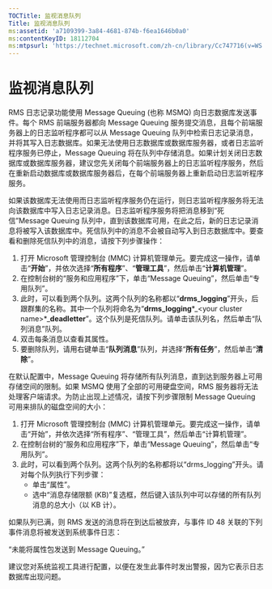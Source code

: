```yaml
---
TOCTitle: 监视消息队列
Title: 监视消息队列
ms:assetid: 'a7109399-3a84-4681-874b-f6ea1646b0a0'
ms:contentKeyID: 18112704
ms:mtpsurl: 'https://technet.microsoft.com/zh-cn/library/Cc747716(v=WS.10)'
---
```


监视消息队列
============

RMS 日志记录功能使用 Message Queuing (也称 MSMQ) 向日志数据库发送事件。每个 RMS 前端服务器都向 Message Queuing 服务提交消息，且每个前端服务器上的日志监听程序都可以从 Message Queuing 队列中检索日志记录消息，并将其写入日志数据库。如果无法使用日志数据库或数据库服务器，或者日志监听程序服务已停止，Message Queuing 将在队列中存储消息。如果计划关闭日志数据库或数据库服务器，建议您先关闭每个前端服务器上的日志监听程序服务，然后在重新启动数据库或数据库服务器后，在每个前端服务器上重新启动日志监听程序服务。

如果该数据库无法使用而日志监听程序服务仍在运行，则日志监听程序服务将无法向该数据库中写入日志记录消息。日志监听程序服务将把消息移到“死信”Message Queuing 队列中，直到该数据库可用，在此之后，新的日志记录消息将被写入该数据库中。死信队列中的消息不会被自动写入到日志数据库中。要查看和删除死信队列中的消息，请按下列步骤操作：

1.  打开 Microsoft 管理控制台 (MMC) 计算机管理单元。要完成这一操作，请单击“**开始**”，并依次选择“**所有程序**”、“**管理工具**”，然后单击“**计算机管理**”。
2.  在控制台树的“服务和应用程序”下，单击“Message Queuing”，然后单击“专用队列”。
3.  此时，可以看到两个队列。这两个队列的名称都以“**drms\_logging**”开头，后跟群集的名称。其中一个队列将命名为“**drms\_logging***\_&lt;your cluster name&gt;*\_**deadletter**”。这个队列是死信队列。请单击该队列名，然后单击“队列消息”队列。
4.  双击每条消息以查看其属性。
5.  要删除队列，请用右键单击“**队列消息**”队列，并选择“**所有任务**”，然后单击“**清除**”。

在默认配置中，Message Queuing 将存储所有队列消息，直到达到服务器上可用存储空间的限制。如果 MSMQ 使用了全部的可用硬盘空间，RMS 服务器将无法处理客户端请求。为防止出现上述情况，请按下列步骤限制 Message Queuing 可用来排队的磁盘空间的大小：

1.  打开 Microsoft 管理控制台 (MMC) 计算机管理单元。要完成这一操作，请单击“开始”，并依次选择“所有程序”、“管理工具”，然后单击“计算机管理”。
2.  在控制台树的“服务和应用程序”下，单击“Message Queuing”，然后单击“专用队列”。
3.  此时，可以看到两个队列。这两个队列的名称都将以“drms\_logging”开头。请对每个队列执行下列步骤：
    -   单击“属性”。
    -   选中“消息存储限额 (KB)”复选框，然后键入该队列中可以存储的所有队列消息的总大小（以 KB 计）。

如果队列已满，则 RMS 发送的消息将在到达后被放弃，与事件 ID 48 关联的下列事件消息将被发送到系统事件日志：

“未能将属性包发送到 Message Queuing。”

建议您对系统监视工具进行配置，以便在发生此事件时发出警报，因为它表示日志数据库出现问题。
